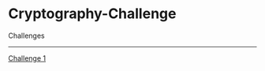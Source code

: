 # Cryptography-Challenge
Challenges
_____________
[Challenge 1](https://vcloud25.github.io/Cryptography-Challenge/Challege-1/)
